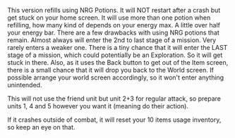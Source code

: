 This version refills using NRG Potions. It will NOT restart after a crash but get stuck on your home screen. It will use more than one potion when refilling, how many kind of depends on your energy max. A little over half your energy bar. There are a few drawbacks with using NRG potions that remain. Almost always will enter the 2nd to last stage of a mission. Very rarely enters a weaker one. There is a tiny chance that it will enter the LAST stage of a mission, which could potentially be an Exploration. So it will get stuck in there. Also, as it uses the Back button to get out of the Item screen, there is a small chance that it will drop you back to the World screen. If possible arrange your world screen accordingly, so it won't enter anything unintended.

This will not use the friend unit but unit 2+3 for regular attack, so prepare units 1, 4 and 5 however you want it (meaning do their action).

If it crashes outside of combat, it will reset your 10 items usage inventory, so keep an eye on that.
